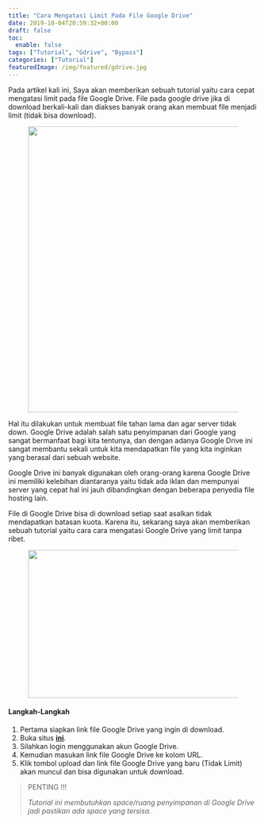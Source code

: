 ```yaml
---
title: "Cara Mengatasi Limit Pada File Google Drive"
date: 2019-10-04T20:59:32+00:00
draft: false
toc:
  enable: false
tags: ["Tutorial", "Gdrive", "Bypass"]
categories: ["Tutorial"]
featuredImage: /img/featured/gdrive.jpg
---
```


<p class="has-medium-font-size">
  Pada artikel kali ini, Saya akan memberikan sebuah tutorial yaitu cara cepat mengatasi limit pada file Google Drive. File pada google drive jika di download berkali-kali dan diakses banyak orang akan membuat file menjadi limit (tidak bisa download).
</p><figure class="wp-block-image">

<img loading="lazy" width="1024" height="576" src="/img/content/2019/Screenshot-201.png" alt="" class="wp-image-4422"></figure> 

<p style="text-align:left" class="has-medium-font-size">
  Hal itu dilakukan untuk membuat file tahan lama dan agar server tidak down. Google Drive adalah salah satu penyimpanan dari Google yang sangat bermanfaat bagi kita tentunya, dan dengan adanya Google Drive ini sangat membantu sekali untuk kita mendapatkan file yang kita inginkan yang berasal dari sebuah website.
</p>

<p class="has-medium-font-size">
  Google Drive ini banyak digunakan oleh orang-orang karena Google Drive ini memiliki kelebihan diantaranya yaitu tidak ada iklan dan mempunyai server yang cepat hal ini jauh dibandingkan dengan beberapa penyedia file hosting lain.
</p>

<p class="has-medium-font-size">
  File di Google Drive bisa di download setiap saat asalkan tidak mendapatkan batasan kuota. Karena itu, sekarang saya akan memberikan sebuah tutorial yaitu cara cara mengatasi Google Drive yang limit tanpa ribet.
</p><figure class="wp-block-image">

<img loading="lazy" width="1024" height="298" src="/img/content/2019/Screenshot-200.png" alt="" class="wp-image-4416"></figure> 

#### Langkah-Langkah

  1. Pertama siapkan link file Google Drive yang ingin di download.
  2. Buka situs **<a href="https://files.cx" target="_blank" rel="noreferrer noopener" aria-label=" (opens in a new tab)">ini</a>**.
  3. Silahkan login menggunakan akun Google Drive.
  4. Kemudian masukan link file Google Drive ke kolom URL.
  5. Klik tombol upload dan link file Google Drive yang baru (Tidak Limit) akan muncul dan bisa digunakan untuk download.

<blockquote class="wp-block-quote">
  <p>
    PENTING !!!
  </p>
  
  <cite>Tutorial ini membutuhkan space/ruang penyimpanan di Google Drive jadi pastikan ada space yang tersisa.</cite>
</blockquote>